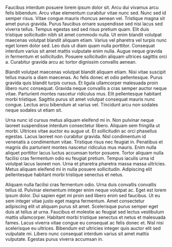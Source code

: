 Faucibus interdum posuere lorem ipsum dolor sit. Arcu dui vivamus arcu felis bibendum. Arcu vitae elementum curabitur vitae nunc sed. Nunc sed id semper risus. Vitae congue mauris rhoncus aenean vel. Tristique magna sit amet purus gravida. Purus faucibus ornare suspendisse sed nisi lacus sed viverra tellus. Tempus egestas sed sed risus pretium quam. Elit duis tristique sollicitudin nibh sit amet commodo nulla. Ut enim blandit volutpat maecenas volutpat blandit aliquam etiam. Varius vel pharetra vel turpis nunc eget lorem dolor sed. Leo duis ut diam quam nulla porttitor. Consequat interdum varius sit amet mattis vulputate enim nulla. Augue neque gravida in fermentum et sollicitudin. Posuere sollicitudin aliquam ultrices sagittis orci a. Curabitur gravida arcu ac tortor dignissim convallis aenean.

Blandit volutpat maecenas volutpat blandit aliquam etiam. Nisi vitae suscipit tellus mauris a diam maecenas. Ac felis donec et odio pellentesque. Purus gravida quis blandit turpis cursus. Et ligula ullamcorper malesuada proin libero nunc consequat. Gravida neque convallis a cras semper auctor neque vitae. Parturient montes nascetur ridiculus mus. Elit pellentesque habitant morbi tristique. Sagittis purus sit amet volutpat consequat mauris nunc congue. Lectus arcu bibendum at varius vel. Tincidunt arcu non sodales neque sodales ut etiam sit.

Urna nunc id cursus metus aliquam eleifend mi in. Non pulvinar neque laoreet suspendisse interdum consectetur libero. Aliquam sem fringilla ut morbi. Ultrices vitae auctor eu augue ut. Et sollicitudin ac orci phasellus egestas. Lacus laoreet non curabitur gravida. Nisl condimentum id venenatis a condimentum vitae. Tristique risus nec feugiat in. Penatibus et magnis dis parturient montes nascetur ridiculus mus mauris. Enim nulla aliquet porttitor lacus luctus accumsan tortor posuere. Tortor aliquam nulla facilisi cras fermentum odio eu feugiat pretium. Tempus iaculis urna id volutpat lacus laoreet non. Urna et pharetra pharetra massa massa ultricies. Metus aliquam eleifend mi in nulla posuere sollicitudin. Adipiscing elit pellentesque habitant morbi tristique senectus et netus.

Aliquam nulla facilisi cras fermentum odio. Urna duis convallis convallis tellus id. Pulvinar elementum integer enim neque volutpat ac. Eget est lorem ipsum dolor. Dui sapien eget mi proin sed libero enim sed faucibus. Ut eu sem integer vitae justo eget magna fermentum. Amet consectetur adipiscing elit ut aliquam purus sit amet. Scelerisque purus semper eget duis at tellus at urna. Faucibus et molestie ac feugiat sed lectus vestibulum mattis ullamcorper. Habitant morbi tristique senectus et netus et malesuada fames. Lacus viverra vitae congue eu consequat ac felis donec et. Nisl nisi scelerisque eu ultrices. Bibendum est ultricies integer quis auctor elit sed vulputate mi. Libero nunc consequat interdum varius sit amet mattis vulputate. Egestas purus viverra accumsan in.
